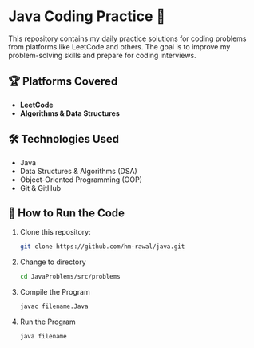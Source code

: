 # Java Coding Practice 🚀

This repository contains my daily practice solutions for coding problems from platforms like LeetCode and others. The goal is to improve my problem-solving skills and prepare for coding interviews.

## 🏆 Platforms Covered
- **LeetCode**
- **Algorithms & Data Structures**

## 🛠 Technologies Used
- Java
- Data Structures & Algorithms (DSA)
- Object-Oriented Programming (OOP)
- Git & GitHub

## 📌 How to Run the Code
1. Clone this repository:
   ```sh
   git clone https://github.com/hm-rawal/java.git
   ```
   
2. Change to directory
	```sh
	cd JavaProblems/src/problems
	```

3. Compile the Program
	```sh
	javac filename.Java
	```

4. Run the Program
	```sh
	java filename
	```